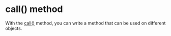 # call() method

With the [call()](https://www.w3schools.com/js/js_function_call.asp) method, you can write a method that can be used on different objects.